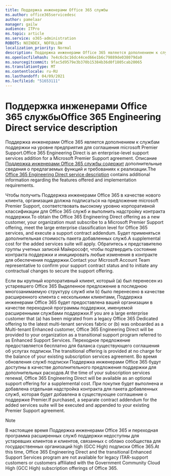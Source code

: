 ```yaml
---
title: Поддержка инженерами Office 365 службы
ms.author: office365servicedesc
author: pamelaar
manager: gailw
audience: ITPro
ms.topic: article
ms.service: o365-administration
ROBOTS: NOINDEX, NOFOLLOW
localization_priority: Normal
description: Поддержка инженерами Office 365 является дополнением к службам поддержки на уровне предприятия для соглашения microsoft Premier Support. Описание Поддержка инженерами Office 365 службы содержит дополнительные сведения о предлагаемых функций и требованиях к реализации.
ms.openlocfilehash: 7e4c6cbc16dc44ced66e1b6c79889de038079da0
ms.sourcegitcommit: 9fac5d9579e3b370b15384b36d0f1805cab20065
ms.translationtype: MT
ms.contentlocale: ru-RU
ms.lasthandoff: 04/09/2021
ms.locfileid: "51653111"
---
```

# <a name="office-365-engineering-direct-service-description"></a><span data-ttu-id="cd5d2-104">Поддержка инженерами Office 365 службы</span><span class="sxs-lookup"><span data-stu-id="cd5d2-104">Office 365 Engineering Direct service description</span></span>

<span data-ttu-id="cd5d2-105">Поддержка инженерами Office 365 является дополнением к службам поддержки на уровне предприятия для соглашения microsoft Premier Support.</span><span class="sxs-lookup"><span data-stu-id="cd5d2-105">Office 365 Engineering Direct is an enterprise-level support services addition for a Microsoft Premier Support agreement.</span></span> <span data-ttu-id="cd5d2-106">Описание [Поддержка инженерами Office 365 службы содержит](https://github.com/MicrosoftDocs/OfficeDocs-O365ServiceDescriptions/blob/master/Office%20365%20Engineering%20Direct%20-%20Svc%20Desc%20(25mar2019).pdf) дополнительные сведения о предлагаемых функций и требованиях к реализации.</span><span class="sxs-lookup"><span data-stu-id="cd5d2-106">The [Office 365 Engineering Direct service description](https://github.com/MicrosoftDocs/OfficeDocs-O365ServiceDescriptions/blob/master/Office%20365%20Engineering%20Direct%20-%20Svc%20Desc%20(25mar2019).pdf) contains additional information regarding the features offered and implementation requirements.</span></span>

<span data-ttu-id="cd5d2-107">Чтобы получить Поддержка инженерами Office 365 в качестве нового клиента, организация должна подписаться на предложение microsoft Premier Support, соответствовать высокому уровню корпоративной классификации для Office 365 служб и выполнить надстройку контракта поддержки.</span><span class="sxs-lookup"><span data-stu-id="cd5d2-107">To obtain the Office 365 Engineering Direct offering as a new customer, your organization must subscribe to a Microsoft Premier Support offering, meet the large enterprise classification level for Office 365 services, and execute a support contract addendum.</span></span> <span data-ttu-id="cd5d2-108">Будет применяться дополнительная стоимость пакета добавленных служб.</span><span class="sxs-lookup"><span data-stu-id="cd5d2-108">A supplemental cost for the added services suite will apply.</span></span> <span data-ttu-id="cd5d2-109">Обратитесь к представителю группы учетных записей Майкрософт, чтобы подтвердить состояние контракта поддержки и инициировать любые изменения в контракте для обеспечения поддержки.</span><span class="sxs-lookup"><span data-stu-id="cd5d2-109">Contact your Microsoft Account Team representative to confirm your support contract status and to initiate any contractual changes to secure the support offering.</span></span> 

<span data-ttu-id="cd5d2-110">Если вы крупный корпоративный клиент, который (a) был перенесен из устаревшего Office 365 Выделенное предложение в последнюю многозанимаемую структуру служб или b) было перенесено в качестве расширенного клиента с несколькими клиентами, Поддержка инженерами Office 365 будет предоставлена вашей организации в качестве переходной программы поддержки, именуемой расширенными службами поддержки.</span><span class="sxs-lookup"><span data-stu-id="cd5d2-110">If you are a large enterprise customer that (a) has been migrated from a legacy Office 365 Dedicated offering to the latest multi-tenant services fabric or (b) was onboarded as a Multi-tenant Enhanced customer, Office 365 Engineering Direct will be provided to your organization as a transitional support program referred to as Enhanced Support Services.</span></span> <span data-ttu-id="cd5d2-111">Переходное предложение предоставляется бесплатно для баланса существующего соглашения об услугах подписки.</span><span class="sxs-lookup"><span data-stu-id="cd5d2-111">The transitional offering is provided at no charge for the balance of your existing subscription services agreement.</span></span> <span data-ttu-id="cd5d2-112">Во время обновления служб подписки Поддержка инженерами Office 365 будут доступны в качестве дополнительного предложения поддержки для дополнительных расходов.</span><span class="sxs-lookup"><span data-stu-id="cd5d2-112">At the time of your subscription services renewal, Office 365 Engineering Direct will be available as an optional support offering for a supplemental cost.</span></span> <span data-ttu-id="cd5d2-113">При покупке будет выполнена и добавлена отдельная надстройка контракта для пакета добавленных служб, которая будет добавлена в существующее соглашение о поддержке Premier.</span><span class="sxs-lookup"><span data-stu-id="cd5d2-113">If purchased, a separate contract addendum for the added services suite will be executed and appended to your existing Premier Support agreement.</span></span>

> [!NOTE]
> <span data-ttu-id="cd5d2-114">В настоящее время Поддержка инженерами Office 365 и переходная программа расширенных служб поддержки недоступны для устаревших клиентов и клиентов, связанных с облако сообщества для государственных организаций high (GCC High) подписки Office 365.</span><span class="sxs-lookup"><span data-stu-id="cd5d2-114">At this time, Office 365 Engineering Direct and the transitional Enhanced Support Services program are not available for legacy ITAR-support customers or customers affiliated with the Government Community Cloud High (GCC High) subscription offerings of Office 365.</span></span>
